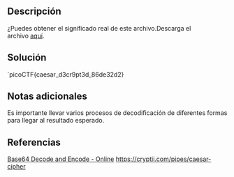 ## Descripción
¿Puedes obtener el significado real de este archivo.Descarga el archivo [aquí](https://artifacts.picoctf.net/c_titan/110/enc_flag).

## Solución
`picoCTF{caesar_d3cr9pt3d_86de32d2}

## Notas adicionales
Es importante llevar varios procesos de decodificación de diferentes formas para llegar al resultado esperado.

## Referencias
[Base64 Decode and Encode - Online](https://www.base64decode.org/)
https://cryptii.com/pipes/caesar-cipher
